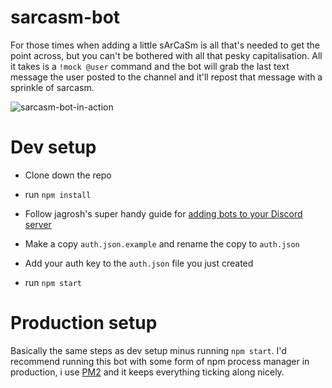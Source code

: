 # sarcasm-bot
For those times when adding a little sArCaSm is all that's needed to get the point across, but you can't be bothered with
all that pesky capitalisation. All it takes is a `!mock @user` command and the bot will grab the last text message the user
posted to the channel and it'll repost that message with a sprinkle of sarcasm.

![sarcasm-bot-in-action](https://puu.sh/CFB6z/25cec89b67.png)

# Dev setup

- Clone down the repo

- run `npm install`

- Follow jagrosh's super handy guide for [adding bots to your Discord server](https://github.com/jagrosh/MusicBot/wiki/Adding-Your-Bot-To-Your-Server)

- Make a copy `auth.json.example` and rename the copy to `auth.json`

- Add your auth key to the `auth.json` file you just created

- run `npm start`

# Production setup
Basically the same steps as dev setup minus running `npm start`.
I'd recommend running this bot with some form of npm process manager in production, i use [PM2](http://pm2.keymetrics.io/)
and it keeps everything ticking along nicely.
